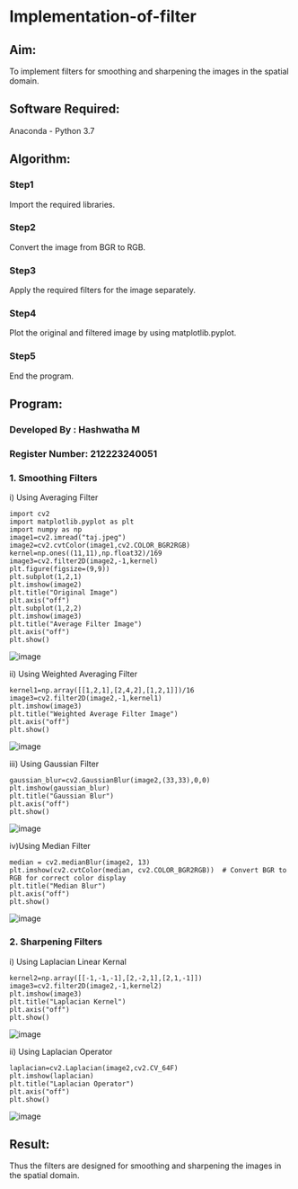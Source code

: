 # Implementation-of-filter
## Aim:
To implement filters for smoothing and sharpening the images in the spatial domain.

## Software Required:
Anaconda - Python 3.7

## Algorithm:
### Step1
Import the required libraries.

### Step2
Convert the image from BGR to RGB.

### Step3
Apply the required filters for the image separately. 

### Step4
Plot the original and filtered image by using matplotlib.pyplot.

### Step5
End the program.

## Program:
### Developed By   : Hashwatha M
### Register Number: 212223240051

### 1. Smoothing Filters

i) Using Averaging Filter
```
import cv2
import matplotlib.pyplot as plt
import numpy as np
image1=cv2.imread("taj.jpeg")
image2=cv2.cvtColor(image1,cv2.COLOR_BGR2RGB)
kernel=np.ones((11,11),np.float32)/169
image3=cv2.filter2D(image2,-1,kernel)
plt.figure(figsize=(9,9))
plt.subplot(1,2,1)
plt.imshow(image2)
plt.title("Original Image")
plt.axis("off")
plt.subplot(1,2,2)
plt.imshow(image3)
plt.title("Average Filter Image")
plt.axis("off")
plt.show()

```
![image](https://github.com/user-attachments/assets/476ff00f-151b-4115-852d-61febe4e63e3)

ii) Using Weighted Averaging Filter
```
kernel1=np.array([[1,2,1],[2,4,2],[1,2,1]])/16
image3=cv2.filter2D(image2,-1,kernel1)
plt.imshow(image3)
plt.title("Weighted Average Filter Image")
plt.axis("off")
plt.show()

```
![image](https://github.com/user-attachments/assets/35ae77c6-f3b8-429f-ba8f-c5a680909ced)

iii) Using Gaussian Filter
```
gaussian_blur=cv2.GaussianBlur(image2,(33,33),0,0)
plt.imshow(gaussian_blur)
plt.title("Gaussian Blur")
plt.axis("off")
plt.show()

```
![image](https://github.com/user-attachments/assets/de088f86-3494-4069-a22a-28b6b6f41089)

iv)Using Median Filter
```
median = cv2.medianBlur(image2, 13)
plt.imshow(cv2.cvtColor(median, cv2.COLOR_BGR2RGB))  # Convert BGR to RGB for correct color display
plt.title("Median Blur")
plt.axis("off")
plt.show()

```
![image](https://github.com/user-attachments/assets/053de2b5-b1ee-4572-8b58-8f2c41c66e29)

### 2. Sharpening Filters
i) Using Laplacian Linear Kernal
```
kernel2=np.array([[-1,-1,-1],[2,-2,1],[2,1,-1]])
image3=cv2.filter2D(image2,-1,kernel2)
plt.imshow(image3)
plt.title("Laplacian Kernel")
plt.axis("off")
plt.show()

```
![image](https://github.com/user-attachments/assets/fb1280f8-8459-4a49-bcf4-6f6afec8a9ad)

ii) Using Laplacian Operator
```
laplacian=cv2.Laplacian(image2,cv2.CV_64F)
plt.imshow(laplacian)
plt.title("Laplacian Operator")
plt.axis("off")
plt.show()

```
![image](https://github.com/user-attachments/assets/4081aa2e-a24d-4654-bfd4-e5cc40e59dcc)

## Result:
Thus the filters are designed for smoothing and sharpening the images in the spatial domain.
